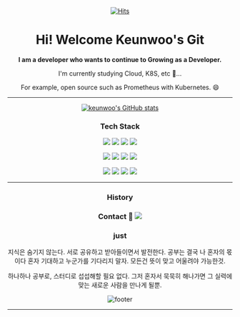 
<!--
**keunwooo/keunwooo** is a ✨ _special_ ✨ repository because its `README.md` (this file) appears on your GitHub profile.

Here are some ideas to get you started:

- 🔭 I’m currently working on ...
- 🌱 I’m currently learning ...
- 👯 I’m looking to collaborate on ...
- 🤔 I’m looking for help with ...
- 💬 Ask me about ...
- 📫 How to reach me: ...
- 😄 Pronouns: ...
- ⚡ Fun fact: ...
-->


 <div align=center>
	
  [![Hits](https://hits.seeyoufarm.com/api/count/incr/badge.svg?url=https%3A%2F%2Fgithub.com%2Fzzsza)](https://hits.seeyoufarm.com) 
 
  <h1> Hi! Welcome Keunwoo's Git </h1>
  
  **I am a developer who wants to continue to Growing as a Developer.**
  
  I'm currently studying Cloud, K8S, etc 🤔...
  
  For example, open source such as Prometheus with Kubernetes. 😄
  
  </div>
  
---

<div align=center>
	
[![keunwoo's GitHub stats](https://github-readme-stats.vercel.app/api?username=keunwooo)](https://github.com/anuraghazra/github-readme-stats)

<h3> Tech Stack </h3>

<img src="https://img.shields.io/badge/Python-3766AB?style=flat-square&logo=Python&logoColor=white"/></a>
<img src="https://img.shields.io/badge/C++-00599C?style=flat-square&logo=C++&logoColor=white"/></a>
<img src="https://img.shields.io/badge/Java-007396?style=flat-square&logo=Java&logoColor=white"/></a>
<img src="https://img.shields.io/badge/JavaScript-F7DF1E?style=flat-square&logo=JavaScript&logoColor=white"/></a>

<img src="https://img.shields.io/badge/React-61DAFB?style=flat-square&logo=React&logoColor=white"/></a>
<img src="https://img.shields.io/badge/SpringBoot-6DB33F?style=flat-square&logo=Spring&logoColor=white"/></a>
<img src="https://img.shields.io/badge/Docker-2496ED?style=flat-square&logo=Docker&logoColor=white"/></a>
<img src="https://img.shields.io/badge/Kubernetes-326CE5?style=flat-square&logo=Kubernetes&logoColor=white"/></a>

<img src="https://img.shields.io/badge/MySQL-4479A!?style=flat-square&logo=MySQL&logoColor=white"/></a>
<img src="https://img.shields.io/badge/MaterialUI-0081CB?style=flat-square&logo=Material-UI&logoColor=white"/></a>
<img src="https://img.shields.io/badge/AWS-232F3E?style=flat-square&logo=Amazon-AWS&logoColor=white"/></a>
<img src="https://img.shields.io/badge/MariaDB-003545?style=flat-square&logo=MariaDB&logoColor=white"/></a>

 </div>

---
<div align=center>
	
<h3> History </h3>
	
</div>

<div align=center>
	
<h3> Contact 🤔 
<a href="https://blog.naver.com/ladgudcks"><img src="https://img.shields.io/badge/Blog-003545?style=flat-square&logo=&logoColor=white"/></a>
</h3>

<h3> just
	
</h3>

지식은 숨기지 않는다. 서로 공유하고 받아들이면서 발전한다. 공부는 결국 나 혼자의 몫이다 혼자 기대하고 누군가를 기다리지 말자. 모든건 뜻이 맞고 어울려야 가능한것.

하나하나 공부로, 스터디로 섭섭해할 필요 없다. 그저 혼자서 묵묵히 해나가면 그 실력에 맞는 새로운 사람을 만나게 될뿐.	

![footer](https://capsule-render.vercel.app/api?section=footer)

</div>

---
